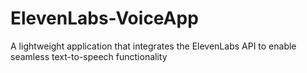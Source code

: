 # ElevenLabs-VoiceApp
A lightweight application that integrates the ElevenLabs API to enable seamless text-to-speech functionality
